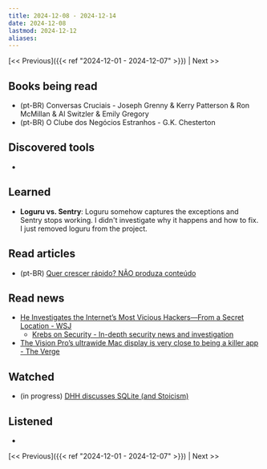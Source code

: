 ```yaml
---
title: 2024-12-08 - 2024-12-14
date: 2024-12-08
lastmod: 2024-12-12
aliases:
---
```


[<< Previous]({{< ref "2024-12-01 - 2024-12-07" >}}) | Next >>

## Books being read
- (pt-BR) Conversas Cruciais - Joseph Grenny & Kerry Patterson & Ron McMillan &
  Al Switzler & Emily Gregory
- (pt-BR) O Clube dos Negócios Estranhos - G.K. Chesterton

## Discovered tools
-

## Learned
- **Loguru vs. Sentry**: Loguru somehow captures the exceptions and Sentry
  stops working. I didn't investigate why it happens and how to fix. I just
  removed loguru from the project.

## Read articles
- (pt-BR) [Quer crescer rápido? NÃO produza conteúdo](https://moacirmoda.substack.com/p/quer-crescer-rapido-nao-produza-conteudo)

## Read news
- [He Investigates the Internet’s Most Vicious Hackers—From a Secret Location - WSJ](https://www.wsj.com/tech/cybersecurity/hacking-brian-krebs-snowflake-waifu-49b87fce)
    * [Krebs on Security - In-depth security news and investigation](https://krebsonsecurity.com)
- [The Vision Pro’s ultrawide Mac display is very close to being a killer app - The Verge](https://www.theverge.com/2024/12/11/24301921/vision-pro-ultrawide-mac-display-visionos-2-2-killer-app)

## Watched
- (in progress) [DHH discusses SQLite (and Stoicism)](https://www.youtube.com/watch?v=0rlATWBNvMw)

## Listened
-

[<< Previous]({{< ref "2024-12-01 - 2024-12-07" >}}) | Next >>
